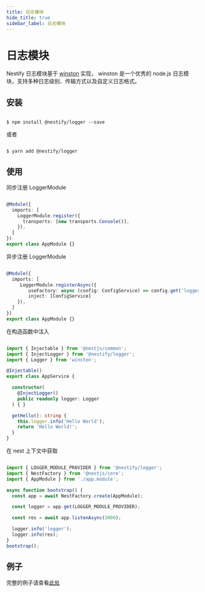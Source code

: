 ```yaml
---
title: 日志模块
hide_title: true
sidebar_label: 日志模块
---
```


# 日志模块

Nestify 日志模块基于 [winston](https://github.com/winstonjs/winston) 实现，
winston 是一个优秀的 node.js 日志模块，支持多种日志级别、传输方式以及自定义日志格式。

## 安装

``` shell

$ npm install @nestify/logger --save

```

或者

``` shell

$ yarn add @nestify/logger

```

## 使用

同步注册 LoggerModule

``` typescript

@Module({
  imports: [
    LoggerModule.register({
      transports: [new transports.Console()],
    }),
  ]
})
export class AppModule {}

```

异步注册 LoggerModule

``` typescript

@Module({
  imports: [
     LoggerModule.registerAsync({
        useFactory: async (config: ConfigService) => config.get('logger'),
        inject: [ConfigService]
    }),
  ]
})
export class AppModule {}

```

在构造函数中注入

``` typescript

import { Injectable } from '@nestjs/common';
import { InjectLogger } from '@nestify/logger';
import { Logger } from 'winston';

@Injectable()
export class AppService {

  constructor(
    @InjectLogger()
    public readonly logger: Logger
  ) { }

  getHello(): string {
    this.logger.info('Hello World');
    return 'Hello World!';
  }
}

```

在 nest 上下文中获取

``` typescript

import { LOGGER_MODULE_PROVIDER } from '@nestify/logger';
import { NestFactory } from '@nestjs/core';
import { AppModule } from './app.module';

async function bootstrap() {
  const app = await NestFactory.create(AppModule);

  const logger = app.get(LOGGER_MODULE_PROVIDER);

  const res = await app.listenAsync(3000);

  logger.info('logger');
  logger.info(res);
}
bootstrap();

```

## 例子

完整的例子请查看[此处](https://github.com/ZhiXiao-Lin/nestify/tree/master/examples/02-logger)
